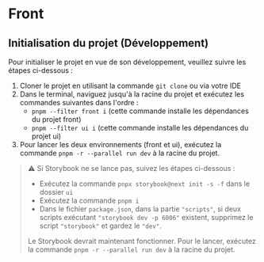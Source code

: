 # Front

## Initialisation du projet (Développement)

Pour initialiser le projet en vue de son développement, veuillez suivre les étapes ci-dessous :

1. Cloner le projet en utilisant la commande `git clone` ou via votre IDE
2. Dans le terminal, naviguez jusqu'à la racine du projet et exécutez les commandes suivantes dans l'ordre :
   - `pnpm --filter front i` (cette commande installe les dépendances du projet front)
   - `pnpm --filter ui i` (cette commande installe les dépendances du projet ui)
3. Pour lancer les deux environnements (front et ui), exécutez la commande `pnpm -r --parallel run dev` à la racine du projet.

> :warning: Si Storybook ne se lance pas, suivez les étapes ci-dessous :
> - Exécutez la commande `pnpx storybook@next init -s -f` dans le dossier `ui`
> - Exécutez la commande `pnpm i`
> - Dans le fichier `package.json`, dans la partie `"scripts"`, si deux scripts exécutant `"storybook dev -p 6006"` existent, supprimez le script `"storybook"` et gardez le `"dev"`.
> 
> Le Storybook devrait maintenant fonctionner. Pour le lancer, exécutez la commande `pnpm -r --parallel run dev` à la racine du projet.

